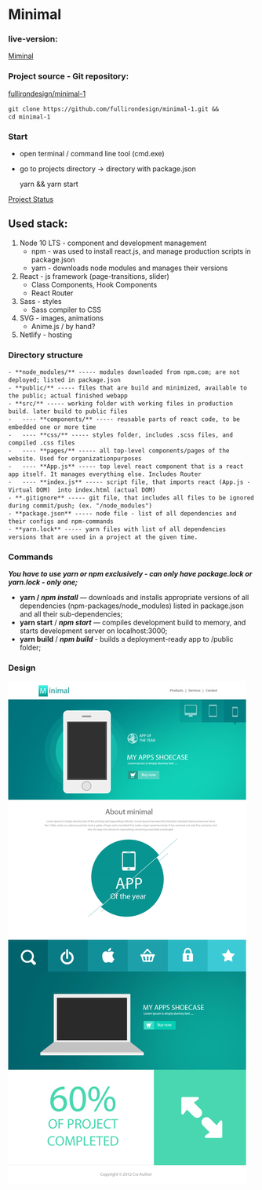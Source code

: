 # Minimal 

### live-version:

[Miminal](https://alexanderkotminimal.netlify.com/)

### Project source - Git repository:

[fullirondesign/minimal-1](https://github.com/fullirondesign/minimal-1.git)

    git clone https://github.com/fullirondesign/minimal-1.git &&
    cd minimal-1

### Start

- open terminal / command line tool (cmd.exe)
- go to projects directory → directory with package.json

    yarn && yarn start

[Project Status](https://www.notion.so/cd195b5fbd044308b05c18a4dab7b97b)

## **Used stack:**

1. Node 10 LTS - component and development management
    - npm - was used to install react.js, and manage production scripts in package.json
    - yarn - downloads node modules and manages their versions
2. React - js framework (page-transitions, slider)
    - Class Components, Hook Components
    - React Router
3. Sass - styles
    - Sass compiler to CSS
4. SVG - images, animations
    - Anime.js / by hand?
5. Netlify - hosting

### Directory structure

    - **node_modules/** ----- modules downloaded from npm.com; are not deployed; listed in package.json
    - **public/** ----- files that are build and minimized, available to the public; actual finished webapp
    - **src/** ----- working folder with working files in production build. later build to public files
    -	---- **components/** ----- reusable parts of react code, to be embedded one or more time 
    -	---- **css/** ----- styles folder, includes .scss files, and compiled .css files
    -	---- **pages/** ----- all top-level components/pages of the website. Used for organizationpurposes
    -	---- **App.js** ----- top level react component that is a react app itself. It manages everything else. Includes Router
    -	---- **index.js** ----- script file, that imports react (App.js - Virtual DOM)  into index.html (actual DOM) 
    - **.gitignore** ----- git file, that includes all files to be ignored during commit/push; (ex. "/node_modules")
    - **package.json** ----- node file - list of all dependencies and their configs and npm-commands
    - **yarn.lock** ----- yarn files with list of all dependencies versions that are used in a project at the given time.

### Commands

***You have to use yarn or npm exclusively - can only have package.lock or yarn.lock - only one;***

- **yarn / *npm install*** — downloads and installs appropriate versions of all dependencies (npm-packages/node_modules) listed in package.json and all their sub-dependencies;
- **yarn start** / ***npm start*** — compiles development build to memory, and starts development server on localhost:3000;
- **yarn build** / ***npm build*** - builds a deployment-ready app to /public folder;

### Design

![](GetImage-14ba91e0-277e-46da-a5ef-f46e1537d86f.png)

[](https://www.notion.so/0376929d5ffd416ca0f9b41a9bc6fb7b)
